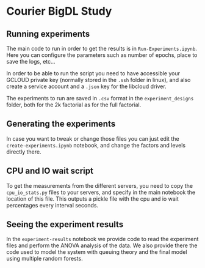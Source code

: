 # Courier BigDL Study

## Running experiments

The main code to run in order to get the results is in `Run-Experiments.ipynb`. Here you can configure
the parameters such as number of epochs, place to save the logs, etc...

In order to be able to run the script you need to have accessible your GCLOUD private key (normally
stored in the `.ssh` folder in linux), and also create a service account and a `.json` key for the
libcloud driver.

The experiments to run are saved in `.csv` format in the `experiment_designs` folder, both for the 
2k factorial as for the full factorial.

## Generating the experiments

In case you want to tweak or change those files you can just edit the `create-experiments.ipynb` 
notebook, and change the factors and levels directly there.

## CPU and IO wait script

To get the measurements from the different servers, you need to copy the `cpu_io_stats.py` files to
your servers, and specify in the main notebook the location of this file. This outputs a pickle file 
with the cpu and io wait percentages every interval seconds.

## Seeing the experiment results
In the `experiment-results` notebook we provide code to read the experiment files and perform the ANOVA analysis of the data.
We also provide there the code used to model the system with queuing theory and the final model using multiple random forests.

